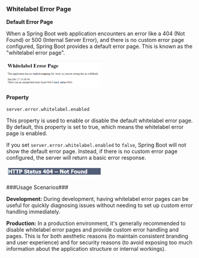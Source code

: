### Whitelabel Error Page

**Default Error Page** 

When a Spring Boot web application encounters an error like a 404 (Not Found) or 500 (Internal Server Error), and there is no custom error page configured, Spring Boot provides a default error page. This is known as the "whitelabel error page". 

<img src="assets/whiteErrorLabelPage.png" alt="whiteErrorLabelPage" style="max-width: 50%; height: auto;">

**Property**

`server.error.whitelabel.enabled` 

This property is used to enable or disable the default whitelabel error page. By default, this property is set to true, which means the whitelabel error page is enabled.

If you set `server.error.whitelabel.enabled` to `false`, Spring Boot will not show the default error page. Instead, if there is no custom error page configured, the server will return a basic error response.

<img src="assets/whiteLabelPageDisabled.png" alt="whiteLabelPageDisabled" style="max-width: 50%; height: auto;">


###Usage Scenarios###

**Development:** During development, having whitelabel error pages can be useful for quickly diagnosing issues without needing to set up custom error handling immediately.

**Production:** In a production environment, it's generally recommended to disable whitelabel error pages and provide custom error handling and pages. This is for both aesthetic reasons (to maintain consistent branding and user experience) and for security reasons (to avoid exposing too much information about the application structure or internal workings).